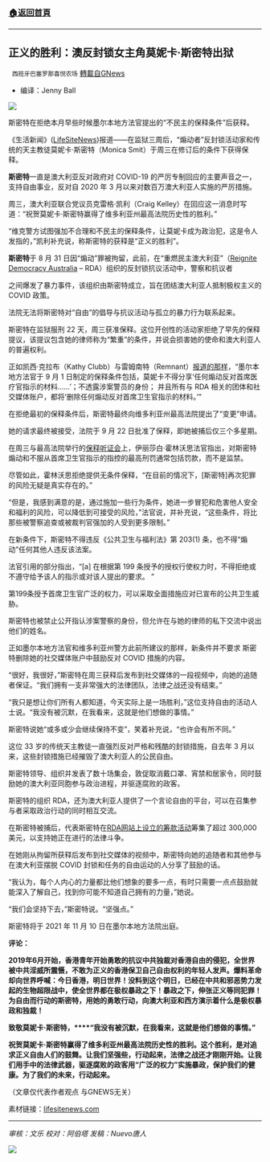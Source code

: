 ###  [:house:返回首頁](https://github.com/ourhimalayas/txt)
---


## 正义的胜利：澳反封锁女主角莫妮卡·斯密特出狱
` 西班牙巴塞罗那喜悦农场` [轉載自GNews](https://gnews.org/zh-hans/1553891/)

- 编译：Jenny Ball


![](https://assets.gnews.org/wp-content/uploads/2021/09/image-355.png)

斯密特在拒绝本月早些时候墨尔本地方法官提出的“不民主的保释条件”后获释。

《生活新闻》([LifeSiteNews](https://www.lifesitenews.com/))报道——在监狱三周后，“煽动者”反封锁活动家和传统的天主教徒莫妮卡·斯密特（Monica Smit）于周三在修订后的条件下获得保释。

**斯密特**一直是澳大利亚反对政府对 COVID-19 的严厉专制回应的主要声音之一，支持自由事业，反对自 2020 年 3 月以来对数百万澳大利亚人实施的严厉措施。

周三，澳大利亚联合党议员克雷格·凯利（Craig Kelley）在回应这一消息时写道：“祝贺莫妮卡·斯密特赢得了维多利亚州最高法院历史性的胜利。”

“维克警方试图强加不合理和不民主的保释条件，让莫妮卡成为政治犯，这是令人发指的，”凯利补充说，称斯密特的获释是“正义的胜利”。

**斯密特**于 8 月 31 日因“煽动”罪被拘留，此前，在“重燃民主澳大利亚”（[Reignite Democracy Australia](https://www.reignitedemocracyaustralia.com.au/) – RDA）组织的反封锁抗议活动中，警察和抗议者

之间爆发了暴力事件，该组织由斯密特成立，旨在团结澳大利亚人抵制极权主义的 COVID 政策。

法院无法将斯密特对“自由”的倡导与抗议活动与孤立的暴力行为联系起来。

斯密特在监狱服刑 22 天，周三获准保释。这位开创性的活动家拒绝了早先的保释提议，该提议包含她的律师称为“繁重”的条件，并说会损害她的使命和澳大利亚人的普遍权利。

正如凯西·克拉布（Kathy Clubb）与雷姆南特（Remnant）[报道的那样](https://www.lifesitenews.com/news/the-only-political-prisoner-on-australian-soil-woman-jailed-over-vaccine-mandates/?utm_source=featured&amp;utm_campaign=usa)，“墨尔本地方法官于 9 月 1 日制定的保释条件包括，莫妮卡不得分享‘任何煽动反对首席医疗官指示的材料……’；不透露涉案警员的身份； 并且所有与 RDA 相关的团体和社交媒体账户，都将‘删除任何煽动反对首席卫生官指示的材料。’”

在拒绝最初的保释条件后，斯密特最终向维多利亚州最高法院提出了“变更”申请。

她的请求最终被接受，法院于 9 月 22 日批准了保释，即她被捕后仅三个多星期。

在周三与最高法院举行的[保释听证会](https://www.streaming.scvwebcast1.com/bail-variation-application-monica-marie-smit-wednesday-22nd-september-2021-1000am/)上，伊丽莎白·霍林沃思法官指出，对斯密特煽动和不服从首席卫生官指示的指控的最高刑罚通常包括罚款，而不是监禁。

尽管如此，霍林沃思拒绝提供无条件保释，“在目前的情况下，[斯密特]再次犯罪的风险无疑是真实存在的。”

“但是，我感到满意的是，通过施加一些行为条件，她进一步冒犯和危害他人安全和福利的风险，可以降低到可接受的风险，”法官说，并补充说，“这些条件，将比那些被警察追查或被裁判官强加的人受到更多限制。”

在新条件下，斯密特不得违反《公共卫生与福利法》第 203(1) 条，也不得“煽动”任何其他人违反该法案。

法官引用的部分指出，“[a] 在根据第 199 条授予的授权行使权力时，不得拒绝或不遵守给予该人的指示或对该人提出的要求。 ”

第199条授予首席卫生官广泛的权力，可以采取全面措施应对已宣布的公共卫生威胁。

斯密特也被禁止公开指认涉案警察的身份，但允许在与她的律师的私下交流中说出他们的姓名。

正如墨尔本地方法官和维多利亚州警方此前所建议的那样，新条件并不要求 斯密特删除她的社交媒体账户中鼓励反对 COVID 措施的内容。

“很好，我很好，”斯密特在周三获释后发布到社交媒体的一段视频中，向她的追随者保证。“我们拥有一支非常强大的法律团队，法律之战还没有结束。”

“我只是想让你们所有人都知道，今天实际上是一场胜利，”这位支持自由的活动人士说。“我没有被沉默，在我看来，这就是他们想做的事情。”

斯密特说她“或多或少会继续保持不变”，笑着补充说，“也许会有所不同。”

这位 33 岁的传统天主教徒一直强烈反对严格和残酷的封锁措施，自去年 3 月以来，这些封锁措施已经摧毁了澳大利亚人的公民自由。

斯密特领导、组织并发表了数十场集会，敦促取消戴口罩、宵禁和居家令，同时鼓励她的澳大利亚同胞参与政治进程，并驱逐腐败的政客。

斯密特的组织 RDA，还为澳大利亚人提供了一个言论自由的平台，可以在召集参与者采取政治行动的同时相互交流。

在斯密特被捕后，代表斯密特在[RDA](https://www.reignitedemocracyaustralia.com.au/monicas-defence-support/)[网站上设立的筹款活动](https://www.reignitedemocracyaustralia.com.au/monicas-defence-support/)筹集了超过 300,000 美元，以支持她正在进行的法律斗争。

在她刚从拘留所获释后发布到社交媒体的视频中，斯密特向她的追随者和其他参与在澳大利亚摆脱 COVID 封锁和任务的自由运动的人分享了鼓励的话。

“我认为，每个人内心的力量都比他们想象的要多一点，有时只需要一点点鼓励就能深入了解自己，找到你可能不知道自己拥有的力量，”她说。

“我们会坚持下去，”斯密特说。“坚强点。”

斯密特将于 2021 年 11 月 10 日在墨尔本地方法院出庭。

**评论：**

**2019****年****6****月开始，香港青年开始勇敢的抗议中共独裁对香港自由的侵犯，全世界被中共淫威所震慑，不敢为正义的香港保卫自己自由权利的年轻人发声。爆料革命却向世界呼喊：今日香港，明日世界！没料到这个明日，已经在中共和邪恶势力发起的生物超限战中，使全世界都在极权暴政之下！暴政之下，伸张正义等同犯罪！为自由而行动的****斯密特，用她的勇敢行动，向澳大利亚和西方演示着什么是极权暴政和独裁！**

**致敬****莫妮卡****·****斯密特****，****“****我没有被沉默，在我看来，这就是他们想做的事情。****”**

**祝贺莫妮卡·斯密特赢得了维多利亚州最高法院历史性的胜利。这个胜利，是对追求正义自由人们的鼓舞。让我们坚强些，行动起来，法律之战还才刚刚开始。让我们用手中的法律武器，驱逐腐败的政客用“广泛的权力”实施暴政，保护我们的健康。为了我们的未来，行动起来。**

（文章仅代表作者观点 与GNEWS无关）

素材链接：[lifesitenews.com](https://www.lifesitenews.com/news/a-win-for-justice-aussie-anti-lockdown-heroine-monica-smit-released-from-jail/)

* * *

*审核：文乐
校对：阿伯塔
发稿：Nuevo唐人*

![](https://assets.gnews.org/wp-content/uploads/2021/09/GNEWS_CH..jpeg)
